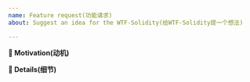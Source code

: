 ```yaml
---
name: Feature request(功能请求)
about: Suggest an idea for the WTF-Solidity(给WTF-Solidity提一个想法)

---
```


**🧐 Motivation(动机)**

<!-- Please describe your motivation in the feature request. (请描述您在功能请求中的动机。)-->

**📝 Details(细节)**

<!-- Please describe your feature request in detail. (请详细描述您的功能请求。)-->

<!-- We will assign it to you if you desire to fix it. You can comment on the issue. (如果你愿意修复它，我们将把任务指派给你。你可以发表评论在问题中。)-->